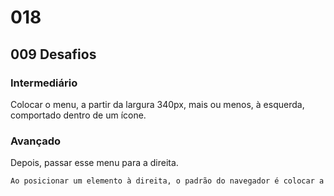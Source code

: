 # 018

## 009 Desafios

### Intermediário

Colocar o menu, a partir da largura 340px, mais ou menos, à esquerda, comportado dentro de um ícone.

### Avançado

Depois, passar esse menu para a direita.

```markdown
Ao posicionar um elemento à direita, o padrão do navegador é colocar a barra de rolagem no elemento. Há uma propriedade CSS que corrige isso.
```
